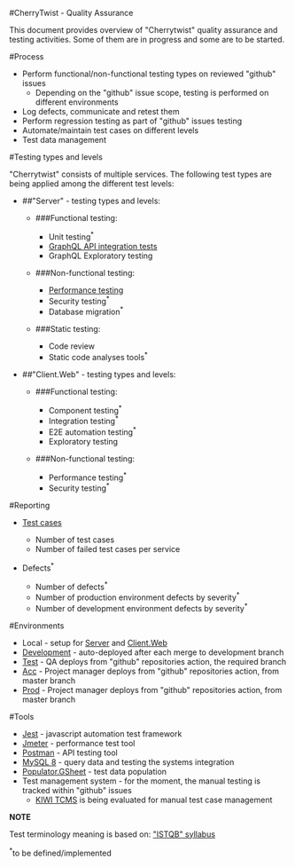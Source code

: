 #CherryTwist - Quality Assurance

This document provides overview of "Cherrytwist" quality assurance and testing activities. Some of them are in progress and some are to be started.

#Process
 
- Perform functional/non-functional testing types on reviewed "github" issues
    - Depending on the "github" issue scope, testing is performed on different environments 
- Log defects, communicate  and retest them
- Perform regression testing as part of "github" issues testing
- Automate/maintain test cases on different levels
- Test data management


#Testing types and levels

"Cherrytwist" consists of multiple services. The following test types are being applied among the different test levels:

- ##"Server" - testing types and levels:
     - ###Functional testing: 
        - Unit testing<sup>*</sup>
        - [GraphQL API integration tests](https://github.com/cherrytwist/Server/tree/develop/test)
        - GraphQL Exploratory testing
        
     - ###Non-functional testing:
        - [Performance testing](https://github.com/cherrytwist/Server/tree/develop/test/performance)
        - Security testing<sup>*</sup>
        - Database migration<sup>*</sup>

     - ###Static testing:
        - Code review
        - Static code analyses tools<sup>*</sup>
 
- ##"Client.Web" - testing types and levels:
     - ###Functional testing: 
        - Component testing<sup>*</sup>
        - Integration testing<sup>*</sup>
        - E2E automation testing<sup>*</sup>
        - Exploratory testing
        
     - ###Non-functional testing:
        - Performance testing<sup>*</sup>
        - Security testing<sup>*</sup>


#Reporting
 
- [Test cases](https://travis-ci.com/github/cherrytwist/Server/builds)
    - Number of test cases
    - Number of failed test cases per service

- Defects<sup>*</sup>
    - Number of defects<sup>*</sup>
    - Number of production environment defects by severity<sup>*</sup>
    - Number of development environment defects by severity<sup>*</sup>

#Environments
- Local - setup for [Server](https://github.com/cherrytwist/Server) and [Client.Web](https://github.com/cherrytwist/Client.Web)
- [Development](https://dev.cherrytwist.org/) - auto-deployed after each merge to development branch
- [Test](https://test.cherrytwist.org/) - QA deploys from "github" repositories action, the required branch
- [Acc](https://acc.odyssey.ninja:3000/ecoverse) - Project manager deploys from "github" repositories action, from master branch 
- [Prod](https://prod.odyssey.ninja:3000/ecoverse) - Project manager deploys from "github" repositories action, from master branch

#Tools
- [Jest](https://jestjs.io/) - javascript automation test framework
- [Jmeter](https://jmeter.apache.org/) - performance test tool 
- [Postman](https://www.postman.com/) - API testing tool
- [MySQL 8](https://dev.mysql.com/doc/relnotes/mysql/8.0/en/) - query data and testing the systems integration
- [Populator.GSheet](https://github.com/cherrytwist/Populator.GSheet) - test data population
- Test management system - for the moment, the manual testing is tracked within "github" issues
    - [KIWI TCMS](https://kiwitcms.org/features/) is being evaluated for manual test case management

**NOTE**

Test terminology meaning is based on: ["ISTQB" syllabus](https://www.istqb.org/downloads/send/69-2019-advanced-level-test-analyst/303-advanced-level-syllabus-2019-1-test-analyst.html)

<sup>*</sup>to be defined/implemented